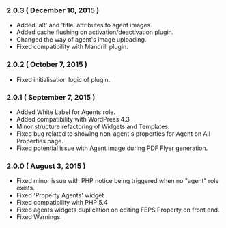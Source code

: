 ### 2.0.3 ( December 10, 2015 )
* Added 'alt' and 'title' attributes to agent images.
* Added cache flushing on activation/deactivation plugin.
* Changed the way of agent's image uploading.
* Fixed compatibility with Mandrill plugin.

### 2.0.2 ( October 7, 2015 )
* Fixed initialisation logic of plugin.

### 2.0.1 ( September 7, 2015 )
* Added White Label for Agents role.
* Added compatibility with WordPress 4.3
* Minor structure refactoring of Widgets and Templates.
* Fixed bug related to showing non-agent's properties for Agent on All Properties page.
* Fixed potential issue with Agent image during PDF Flyer generation.

### 2.0.0 ( August 3, 2015 )
* Fixed minor issue with PHP notice being triggered when no "agent" role exists.
* Fixed 'Property Agents' widget
* Fixed compatibility with PHP 5.4
* Fixed agents widgets duplication on editing FEPS Property on front end.
* Fixed Warnings.